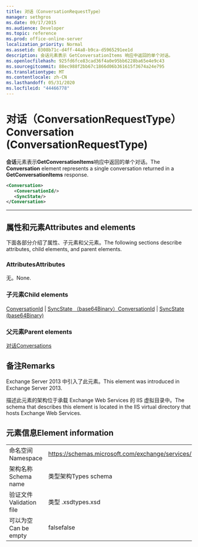 ```yaml
---
title: 对话（ConversationRequestType）
manager: sethgros
ms.date: 09/17/2015
ms.audience: Developer
ms.topic: reference
ms.prod: office-online-server
localization_priority: Normal
ms.assetid: 0308b71c-d4ff-44a8-b9ca-d5965291ee1d
description: 会话元素表示 GetConversationItems 响应中返回的单个对话。
ms.openlocfilehash: 925fd6fce83cad36f4a0e95bb6228ba65e4e9c43
ms.sourcegitcommit: 88ec988f2bb67c1866d06b361615f3674a24e795
ms.translationtype: MT
ms.contentlocale: zh-CN
ms.lasthandoff: 05/31/2020
ms.locfileid: "44466778"
---
```

# <a name="conversation-conversationrequesttype"></a><span data-ttu-id="03f07-103">对话（ConversationRequestType）</span><span class="sxs-lookup"><span data-stu-id="03f07-103">Conversation (ConversationRequestType)</span></span>

<span data-ttu-id="03f07-104">**会话**元素表示**GetConversationItems**响应中返回的单个对话。</span><span class="sxs-lookup"><span data-stu-id="03f07-104">The **Conversation** element represents a single conversation returned in a **GetConversationItems** response.</span></span> 
  
```XML
<Conversation>
   <ConversationId/>
   <SyncState/>
</Conversation>
```

 ****
## <a name="attributes-and-elements"></a><span data-ttu-id="03f07-105">属性和元素</span><span class="sxs-lookup"><span data-stu-id="03f07-105">Attributes and elements</span></span>

<span data-ttu-id="03f07-106">下面各部分介绍了属性、子元素和父元素。</span><span class="sxs-lookup"><span data-stu-id="03f07-106">The following sections describe attributes, child elements, and parent elements.</span></span>
  
### <a name="attributes"></a><span data-ttu-id="03f07-107">Attributes</span><span class="sxs-lookup"><span data-stu-id="03f07-107">Attributes</span></span>

<span data-ttu-id="03f07-108">无。</span><span class="sxs-lookup"><span data-stu-id="03f07-108">None.</span></span>
  
### <a name="child-elements"></a><span data-ttu-id="03f07-109">子元素</span><span class="sxs-lookup"><span data-stu-id="03f07-109">Child elements</span></span>

<span data-ttu-id="03f07-110">[ConversationId](conversationid.md)  | [SyncState （base64Binary）](syncstate-base64binary.md)</span><span class="sxs-lookup"><span data-stu-id="03f07-110">[ConversationId](conversationid.md) | [SyncState (base64Binary)](syncstate-base64binary.md)</span></span>
  
### <a name="parent-elements"></a><span data-ttu-id="03f07-111">父元素</span><span class="sxs-lookup"><span data-stu-id="03f07-111">Parent elements</span></span>

[<span data-ttu-id="03f07-112">对话</span><span class="sxs-lookup"><span data-stu-id="03f07-112">Conversations</span></span>](conversations-ex15websvcsotherref.md)
  
## <a name="remarks"></a><span data-ttu-id="03f07-113">备注</span><span class="sxs-lookup"><span data-stu-id="03f07-113">Remarks</span></span>

<span data-ttu-id="03f07-114">Exchange Server 2013 中引入了此元素。</span><span class="sxs-lookup"><span data-stu-id="03f07-114">This element was introduced in Exchange Server 2013.</span></span>
  
<span data-ttu-id="03f07-115">描述此元素的架构位于承载 Exchange Web Services 的 IIS 虚拟目录中。</span><span class="sxs-lookup"><span data-stu-id="03f07-115">The schema that describes this element is located in the IIS virtual directory that hosts Exchange Web Services.</span></span>
  
## <a name="element-information"></a><span data-ttu-id="03f07-116">元素信息</span><span class="sxs-lookup"><span data-stu-id="03f07-116">Element information</span></span>

|||
|:-----|:-----|
|<span data-ttu-id="03f07-117">命名空间</span><span class="sxs-lookup"><span data-stu-id="03f07-117">Namespace</span></span>  <br/> |https://schemas.microsoft.com/exchange/services/2006/types  <br/> |
|<span data-ttu-id="03f07-118">架构名称</span><span class="sxs-lookup"><span data-stu-id="03f07-118">Schema name</span></span>  <br/> |<span data-ttu-id="03f07-119">类型架构</span><span class="sxs-lookup"><span data-stu-id="03f07-119">Types schema</span></span>  <br/> |
|<span data-ttu-id="03f07-120">验证文件</span><span class="sxs-lookup"><span data-stu-id="03f07-120">Validation file</span></span>  <br/> |<span data-ttu-id="03f07-121">类型 .xsd</span><span class="sxs-lookup"><span data-stu-id="03f07-121">types.xsd</span></span>  <br/> |
|<span data-ttu-id="03f07-122">可以为空</span><span class="sxs-lookup"><span data-stu-id="03f07-122">Can be empty</span></span>  <br/> |<span data-ttu-id="03f07-123">false</span><span class="sxs-lookup"><span data-stu-id="03f07-123">false</span></span>  <br/> |
   

